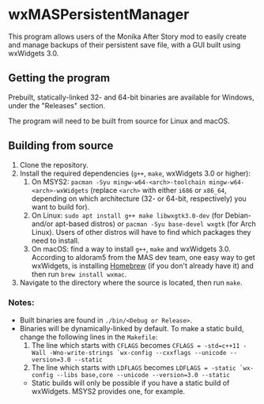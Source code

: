 # wxMASPersistentManager
This program allows users of the Monika After Story mod to easily create and manage backups of their persistent save file, with a GUI built using wxWidgets 3.0.

## Getting the program
Prebuilt, statically-linked 32- and 64-bit binaries are available for Windows, under the "Releases" section.

The program will need to be built from source for Linux and macOS.

## Building from source
1. Clone the repository.
2. Install the required dependencies (`g++`, `make`, wxWidgets 3.0 or higher):
    1. On MSYS2: `pacman -Syu mingw-w64-<arch>-toolchain mingw-w64-<arch>-wxWidgets` (replace `<arch>` with either `i686` or `x86_64`, depending on which architecture (32- or 64-bit, respectively) you want to build for).
    2. On Linux: `sudo apt install g++ make libwxgtk3.0-dev` (for Debian- and/or apt-based distros) or `pacman -Syu base-devel wxgtk` (for Arch Linux). Users of other distros will have to find which packages they need to install.
    3. On macOS: find a way to install `g++`, `make` and wxWidgets 3.0. According to aldoram5 from the MAS dev team, one easy way to get wxWidgets, is installing [Homebrew](https://brew.sh/) (if you don't already have it) and then run `brew install wxmac`.
3. Navigate to the directory where the source is located, then run `make`.

### Notes:
* Built binaries are found in `./bin/<Debug or Release>`.
* Binaries will be dynamically-linked by default. To make a static build, change the following lines in the `Makefile`:
    1. The line which starts with `CFLAGS` becomes  ```CFLAGS = -std=c++11 -Wall -Wno-write-strings `wx-config --cxxflags --unicode --version=3.0 --static```
    2. The line which starts with `LDFLAGS` becomes  ```LDFLAGS = -static `wx-config --libs base,core --unicode --version=3.0 --static```
    * Static builds will only be possible if you have a static build of wxWidgets. MSYS2 provides one, for example.
